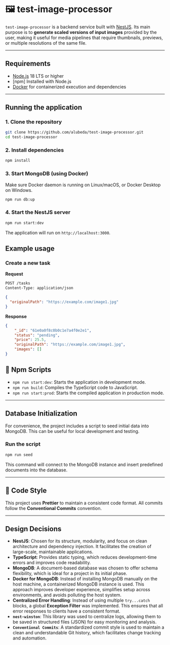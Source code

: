 # 🖼️ test-image-processor

`test-image-processor` is a backend service built with [NestJS](https://nestjs.com/).
Its main purpose is to **generate scaled versions of input images** provided by the user, making it useful for media pipelines that require thumbnails, previews, or multiple resolutions of the same file.

---

## Requirements

- [Node.js](https://nodejs.org/) 18 LTS or higher
- [npm] Installed with Node.js
- [Docker](https://www.docker.com/) for containerized execution and dependencies

---

## Running the application

### 1. Clone the repository

```bash
git clone https://github.com/alubeda/test-image-processor.git
cd test-image-processor
```

### 2. Install dependencies

```bash
npm install
```

### 3. Start MongoDB (using Docker)
Make sure Docker daemon is running on Linux/macOS, or Docker Desktop on Windows.

```bash
npm run db:up
```

### 4. Start the NestJS server

```bash
npm run start:dev
```

The application will run on `http://localhost:3000`.

## Example usage

### Create a new task

**Request**

```bash
POST /tasks
Content-Type: application/json
```

```json
{
  "originalPath": "https://example.com/image1.jpg"
}
```

**Response**

```json
{
    "_id": "61e0a0f8c0b0c1e7a4f0e2e1",
    "status": "pending",
    "price": 25.5,
    "originalPath": "https://example.com/image1.jpg",
    "images": []
}
```

## 📜 Npm Scripts

* `npm run start:dev`: Starts the application in development mode.
* `npm run build`: Compiles the TypeScript code to JavaScript.
* `npm run start:prod`: Starts the compiled application in production mode.

---

## Database Initialization

For convenience, the project includes a script to seed initial data into MongoDB.
This can be useful for local development and testing.

### Run the script

```bash
npm run seed
```

This command will connect to the MongoDB instance and insert predefined documents into the database.

---

## 📝 Code Style

This project uses **Prettier** to maintain a consistent code format. All commits follow the **Conventional Commits** convention.

---

## Design Decisions

* **NestJS**: Chosen for its structure, modularity, and focus on clean architecture and dependency injection. It facilitates the creation of large-scale, maintainable applications.
* **TypeScript**: Provides static typing, which reduces development-time errors and improves code readability.
* **MongoDB**: A document-based database was chosen to offer schema flexibility, which is ideal for a project in its initial phase.
* **Docker for MongoDB**: Instead of installing MongoDB manually on the host machine, a containerized MongoDB instance is used. This approach improves developer experience, simplifies setup across environments, and avoids polluting the host system.
* **Centralized Error Handling**: Instead of using multiple `try...catch` blocks, a global **Exception Filter** was implemented. This ensures that all error responses to clients have a consistent format.
* **`nest-winston`**: This library was used to centralize logs, allowing them to be saved in structured files (JSON) for easy monitoring and analysis.
* **`Conventional Commits`**: A standardized commit style is used to maintain a clean and understandable Git history, which facilitates change tracking and automation.
